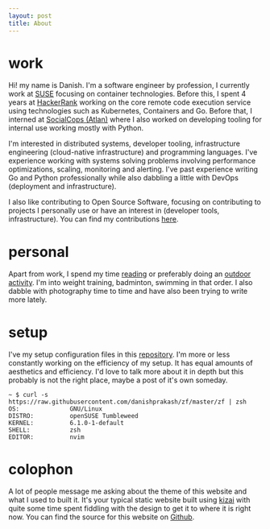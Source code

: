 ```yaml
---
layout: post
title: About
---
```


# work

Hi! my name is Danish. I'm a software engineer by profession, I currently work at <a href="https://suse.com/" target="_blank">SUSE</a> focusing on container technologies. Before this, I spent 4 years at <a href="https://www.hackerrank.com" target="_blank">HackerRank</a> working on the core remote code execution service using technologies such as Kubernetes, Containers and Go. Before that, I interned at <a href="https://atlan.com" target="_blank">SocialCops (Atlan)</a> where I also worked on developing tooling for internal use working mostly with Python.

I'm interested in distributed systems, developer tooling, infrastructure engineering (cloud-native infrastructure) and programming languages. I've experience working with systems solving problems involving performance optimizations, scaling, monitoring and alerting. I've past experience writing Go and Python professionally while also dabbling a little with DevOps (deployment and infrastructure).

I also like contributing to Open Source Software, focusing on contributing to projects I personally use or have an interest in (developer tools, infrastructure). You can find my contributions <a href="/software">here</a>.

# personal

Apart from work, I spend my time <a href="/books">reading</a> or preferably doing an <a href="https://www.strava.com/athletes/89607404">outdoor activity</a>. I'm into weight training, badminton, swimming in that order. I also dabble with photography time to time and have also been trying to write more lately.

# setup
I've my setup configuration files in this [repository](https://github.com/danishprakash/dotfiles). I'm more or less constantly working on the efficiency of my setup. It has equal amounts of aesthetics and efficiency. I'd love to talk more about it in depth but this probably is not the right place, maybe a post of it's own someday.

```
~ $ curl -s https://raw.githubusercontent.com/danishprakash/zf/master/zf | zsh
OS:              GNU/Linux
DISTRO:          openSUSE Tumbleweed
KERNEL:          6.1.0-1-default
SHELL:           zsh
EDITOR:          nvim
```

# colophon
A lot of people message me asking about the theme of this website and what I used to built it. It's your typical static website built using [kizai](https://github.com/danishprakash/kizai) with quite some time spent fiddling with the design to get it to where it is right now. You can find the source for this website on [Github](https://github.com/danishprakash/danishprakash.github.io).
